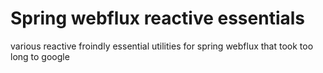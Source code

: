 # Spring webflux reactive essentials
various reactive froindly essential utilities for spring webflux that took too long to google 
